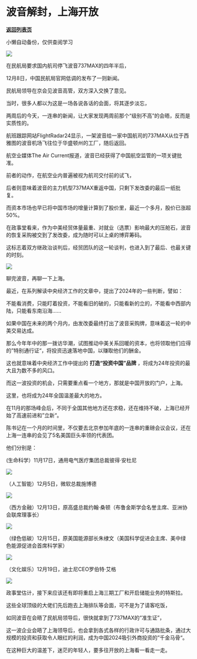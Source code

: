# 波音解封，上海开放

[**返回列表页**](/gzh/政事堂2019)

小懒自动备份，仅供查阅学习

![](https://mmbiz.qpic.cn/mmbiz_png/rxhS23yu8cPZtTyIAYXibPbx744kJbtBEk86XicysNiaD0QV8CHewCDg20jzUXxWzrfdDibsE1hujgib981icS4WknuA/640?wx_fmt=png&from;=appmsg&wxfrom;=5&wx;_lazy=1&wx;_co=1)  

在民航局要求国内航司停飞波音737MAX的四年半后，  

12月8日，中国民航局官网低调的发布了一则新闻。

民航局领导在京会见波音高管，双方深入交换了意见。

当时，很多人都以为这是一场各说各话的会面，将其逐步淡忘，

两周后的今天，一连串的新闻，让大家发现两周前那个“级别不高”的会晤，反而是实质性的。

航班跟踪网站FlightRadar24显示，一架波音给一家中国航司的737MAX从位于西雅图的波音机场飞往位于华盛顿州的工厂，随后返回。

航空业媒体The Air Current报道，波音已经获得了中国航空监管的一项关键批准。

前者的动作，在航空业内普遍被视为航司交付前的试飞，

后者则意味着波音的主力机型737MAX重返中国，只剩下发改委的最后一纸批复。

而资本市场也早已将中国市场的增量计算到了股价里，最近一个多月，股价已涨超50%。  

在政事堂看来，作为中美经贸体量最重、对就业（选票）影响最大的压舱石，波音的恢复采购被交到了发改委，成为随时可以上桌的博弈筹码。

这标志着双方继政治谈判后，经贸团队的这一轮谈判，也进入到了最后、也最关键的时刻。

![](https://mmbiz.qpic.cn/mmbiz_jpg/rxhS23yu8cPZtTyIAYXibPbx744kJbtBEs6QABauBKH5UcFFsQKhk2uMtsdjwsUCVUnQO23hHiaVGKIP1JqJ9uTA/640?wx_fmt=jpeg&from;=appmsg&wxfrom;=5&wx;_lazy=1&wx;_co=1)

聊完波音，再聊一下上海。  

最近，在系列解读中央经济工作的文章中，提出了2024年的一些判断，譬如：

不能看消费，只能盯着投资，不能看旧的破的，只能看新的立的，不能看中西部内陆，只能看东南沿海......

如果中国在未来的两个月内，由发改委最终打出了波音采购牌，意味着这一轮的中美交易达成。

那么今年年中的那一拨访华潮，试图推动中美关系回暖的资本，也将领取他们应得的”特别通行证“，将投资迅速落地中国，以赚取他们的酬金。

这也就意味着中央经济工作中提出的 **打造“投资中国”品牌** ，将成为24年投资的最大且为数不多的风口。

而这一波投资的机会，只需要重点看一个地方，那就是中国开放的门户，上海。

这里，也将成为24年全国温差最大的地方。

在11月的那场峰会后，不同于全国其他地方还在求稳，还在维持不破，上海已经开始了高速前进和”立新“。

陈书记在一个月的时间里，不仅要去北京参加年底的一连串的重磅会议会议，还在上海一连串的会见了5名美国巨头率领的代表团。

他们分别是：

(生命科学）11月17日，通用电气医疗集团总裁彼得·安杜尼

![](https://mmbiz.qpic.cn/mmbiz_jpg/rxhS23yu8cPZtTyIAYXibPbx744kJbtBE3mYb6ZUqAT4V9kTvksDKT4icl7pGvE58lbbVCfc4jZFia2LOiamEQoW9g/640?wx_fmt=jpeg&from;=appmsg&wxfrom;=5&wx;_lazy=1&wx;_co=1)

（人工智能）12月5日，微软总裁施博德

![](https://mmbiz.qpic.cn/mmbiz_jpg/rxhS23yu8cPZtTyIAYXibPbx744kJbtBEPDzILbPWNgMVljIzEiasqoKib1VBNKTicmzmQ62IIIjc3Sq3aN9tt5v8w/640?wx_fmt=jpeg&from;=appmsg&wxfrom;=5&wx;_lazy=1&wx;_co=1)

（西方金融）12月13日，原高盛总裁约翰·桑顿（布鲁金斯学会名誉主席、亚洲协会联席理事长）

![](https://mmbiz.qpic.cn/mmbiz_jpg/rxhS23yu8cPZtTyIAYXibPbx744kJbtBEn5d9AJnfNcibh7E1vXSLynSb5ovSmjtE2oZ1MzTiboNIsp6Zf61lxgXw/640?wx_fmt=jpeg&from;=appmsg&wxfrom;=5&wx;_lazy=1&wx;_co=1)

（绿色低碳）12月15日，原美国能源部长朱棣文（美国科学促进会主席、美中绿色能源促进会首席科学家）

![](https://mmbiz.qpic.cn/mmbiz_jpg/rxhS23yu8cPZtTyIAYXibPbx744kJbtBEnqj4d3fp5MiaIrFu4LS8QicqTicACQ07QIzy9mhcvXicqD3To1mg2tpvgw/640?wx_fmt=jpeg&from;=appmsg&wxfrom;=5&wx;_lazy=1&wx;_co=1)

（文化娱乐）12月19日，迪士尼CEO罗伯特·艾格

![](https://mmbiz.qpic.cn/mmbiz_jpg/rxhS23yu8cPZtTyIAYXibPbx744kJbtBEcWTYzricjfVHmYFDwcmvaAibOXichXXw8RkMLEoHJmfd27RAKW2q2Bpfw/640?wx_fmt=jpeg&from;=appmsg&wxfrom;=5&wx;_lazy=1&wx;_co=1)

政事堂估计，接下来应该还有即将重启上海三期工厂和开启储能业务的特斯拉。  

这些全球顶级的大佬们先后跑去上海排队等会面，可不是为了请客吃饭，  

如同波音在会晤了民航局领导后，很快就拿到了737MAX的“准生证”，

这一波企业会晤了上海领导后，也会拿到各式各样的行政许可与通路批条，通过大规模的投资和获取令人眼红的利润，成为中国2024吸引外商投资的”千金马骨“。

在这种巨大的温差下，迷茫的年轻人，要多往开放的上海看一看走一走。

